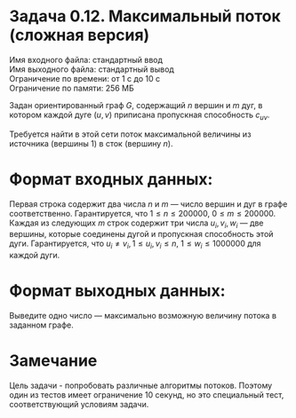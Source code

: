 # Задача 0.12. Максимальный поток (сложная версия)
Имя входного файла: стандартный ввод  
Имя выходного файла: стандартный вывод  
Ограничение по времени: от 1 с до 10 с  
Ограничение по памяти: 256 МБ  

Задан ориентированный граф $G$, содержащий $n$ вершин и $m$ дуг, в котором каждой дуге $(u, v)$ приписана пропускная способность $c_{uv}$.  

Требуется найти в этой сети поток максимальной величины из источника (вершины $1$) в сток (вершину $n$).

# Формат входных данных: 

Первая строка содержит два числа $n$ и $m$ — число вершин и дуг в графе соответственно. Гарантируется, что $1 \le n \le 200000$, $0 \le m \le 200000$.
Каждая из следующих $m$ строк содержит три числа $u_i, v_i, w_i$ — две вершины, которые соединены дугой и пропускная способность этой дуги. Гарантируется, что $u_i \ne v_i, 1 \le u_i, v_i \le n$, $1 \le w_i \le 1000000$ для каждой дуги.

# Формат выходных данных:

Выведите одно число — максимально возможную величину потока в заданном графе.

# Замечание

Цель задачи - попробовать различные алгоритмы потоков. Поэтому один из тестов имеет ограничение 10 секунд, но это специальный тест, соответствующий условиям задачи.